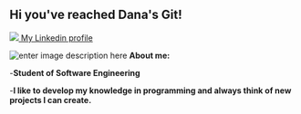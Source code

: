 
## Hi you've reached Dana's Git!
![](https://icons.iconarchive.com/icons/yootheme/social-bookmark/24/social-linkedin-box-white-icon.png)[  My Linkedin profile](https://www.linkedin.com/in/dana-betesh-01b165218/)

![enter image description here](https://tekkieuni.com/wp-content/uploads/2020/04/coding-vocabulary-cover.jpg)
**About me:**

 -**Student of Software Engineering**
 
 -**I like to develop my knowledge in programming and always think of new projects I can create.**
